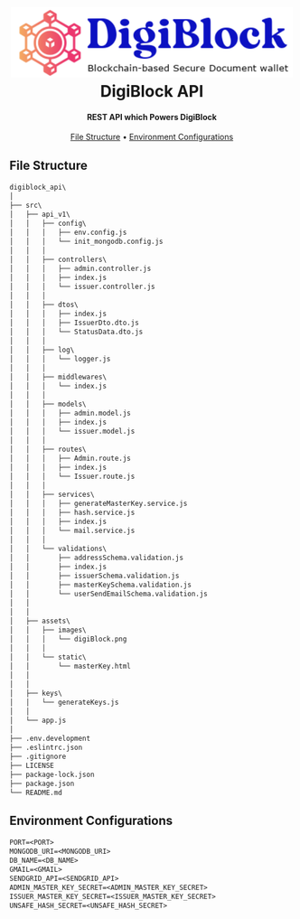 <h1 align="center">
  <br>
  <img src="./src/assets/images/digiBlock.png" alt="DigiBlock API" width="500">
  <br>
  DigiBlock API
  <br>
</h1>

<h4 align="center">REST API which Powers DigiBlock</h4>
<p align="center">
  <a href="#file-structure">File Structure</a> •
  <a href="#environment-configuration">Environment Configurations</a>
</p>

## File Structure

```
digiblock_api\
│
├── src\
│   ├── api_v1\
│   │   ├── config\
│   │   │   ├── env.config.js
│   │   │   └── init_mongodb.config.js
│   │   │
│   │   ├── controllers\
│   │   │   ├── admin.controller.js
│   │   │   ├── index.js
│   │   │   └── issuer.controller.js
│   │   │
│   │   ├── dtos\
│   │   │   ├── index.js
│   │   │   ├── IssuerDto.dto.js
│   │   │   └── StatusData.dto.js
│   │   │
│   │   ├── log\
│   │   │   └── logger.js
│   │   │
│   │   ├── middlewares\
│   │   │   └── index.js
│   │   │
│   │   ├── models\
│   │   │   ├── admin.model.js
│   │   │   ├── index.js
│   │   │   └── issuer.model.js
│   │   │
│   │   ├── routes\
│   │   │   ├── Admin.route.js
│   │   │   ├── index.js
│   │   │   └── Issuer.route.js
│   │   │
│   │   ├── services\
│   │   │   ├── generateMasterKey.service.js
│   │   │   ├── hash.service.js
│   │   │   ├── index.js
│   │   │   └── mail.service.js
│   │   │
│   │   └── validations\
│   │       ├── addressSchema.validation.js
│   │       ├── index.js
│   │       ├── issuerSchema.validation.js
│   │       ├── masterKeySchema.validation.js
│   │       └── userSendEmailSchema.validation.js
│   │
│   │
│   ├── assets\
│   │   ├── images\
│   │   │   └── digiBlock.png
│   │   │
│   │   └── static\
│   │       └── masterKey.html
│   │
│   │
│   ├── keys\
│   │   └── generateKeys.js
│   │
│   └── app.js
│
├── .env.development
├── .eslintrc.json
├── .gitignore
├── LICENSE
├── package-lock.json
├── package.json
└── README.md
```

## Environment Configurations

```
PORT=<PORT>
MONGODB_URI=<MONGODB_URI>
DB_NAME=<DB_NAME>
GMAIL=<GMAIL>
SENDGRID_API=<SENDGRID_API>
ADMIN_MASTER_KEY_SECRET=<ADMIN_MASTER_KEY_SECRET>
ISSUER_MASTER_KEY_SECRET=<ISSUER_MASTER_KEY_SECRET>
UNSAFE_HASH_SECRET=<UNSAFE_HASH_SECRET>
```
